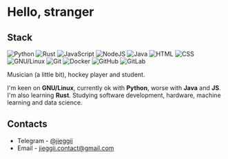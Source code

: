 
# Hello, stranger
<!-- ![senko](https://github.com/jieggii/jieggii/blob/master/senko.gif) -->

## Stack
![Python](https://img.shields.io/badge/-Python-3572a5?style=flat-square&logo=python&logoColor=white) ![Rust](https://img.shields.io/badge/-Rust-dea584?style=flat-square&logo=rust&logoColor=white) ![JavaScript](https://img.shields.io/badge/-JavaScript-orange?style=flat-square&logo=javascript&logoColor=white) ![NodeJS](https://img.shields.io/badge/-Node.JS-026E00?style=flat-square&logo=node.js&logoColor=white) ![Java](https://img.shields.io/badge/-Java-b07219?style=flat-square&logo=java&logoColor=white) ![HTML](https://img.shields.io/badge/-HTML-e34c26?style=flat-square&logo=html5&logoColor=white) ![CSS](https://img.shields.io/badge/-CSS-563d7c?style=flat-square&logo=css3&logoColor=white) ![GNU/Linux](https://img.shields.io/badge/-GNU/Linux-1793D1?style=flat-square&logo=linux&logoColor=white) ![Git](https://img.shields.io/badge/-Git-F44D27?style=flat-square&logo=git&logoColor=white) ![Docker](https://img.shields.io/badge/-Docker-24B8EB?style=flat-square&logo=docker&logoColor=white) ![GitHub](https://img.shields.io/badge/-GitHub-24292E?style=flat-square&logo=github&logoColor=white) ![GitLab](https://img.shields.io/badge/-GitLab-292961?style=flat-square&logo=gitlab&logoColor=white) 

Musician (a little bit), hockey player and student.

I'm keen on **GNU/Linux**, currently ok with **Python**, worse with **Java** and **JS**. I'm also learning **Rust**.
Studying software development, hardware, machine learning and data science.

## Contacts
* Telegram - [@jieggii](https://t.me/jieggii)
* Email - [jieggii.contact@gmail.com](mailto:jieggii.contact@gmail.com)

